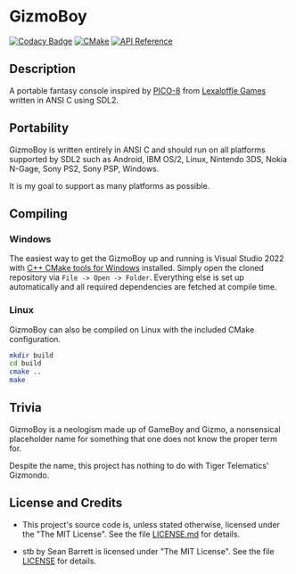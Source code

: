 # GizmoBoy

[![Codacy Badge](https://app.codacy.com/project/badge/Grade/c6cbc3b327354a9a876e66b91bdf76a3)](https://www.codacy.com/gh/mupfdev/GizmoBoy/dashboard?utm_source=github.com&amp;utm_medium=referral&amp;utm_content=mupfdev/GizmoBoy&amp;utm_campaign=Badge_Grade)
[![CMake](https://github.com/mupfdev/GizmoBoy/actions/workflows/cmake.yml/badge.svg)](https://github.com/mupfdev/GizmoBoy/actions/workflows/cmake.yml)
[![API Reference](https://img.shields.io/badge/docs-API%20Reference-success)](https://mupfdev.github.io/GizmoBoy)

## Description

A portable fantasy console inspired by
[PICO-8](https://www.lexaloffle.com/pico-8.php) from [Lexaloffle
Games](https://www.lexaloffle.com) written in ANSI C using SDL2.

## Portability

GizmoBoy is written entirely in ANSI C and should run on all platforms
supported by SDL2 such as Android, IBM OS/2, Linux, Nintendo 3DS, Nokia
N-Gage, Sony PS2, Sony PSP, Windows.

It is my goal to support as many platforms as possible.

## Compiling

### Windows

The easiest way to get the GizmoBoy up and running is Visual Studio 2022
with [C++ CMake tools for
Windows](https://docs.microsoft.com/en-us/cpp/build/cmake-projects-in-visual-studio)
installed.  Simply open the cloned repository via `File -> Open ->
Folder`.  Everything else is set up automatically and all required
dependencies are fetched at compile time.

### Linux

GizmoBoy can also be compiled on Linux with the included CMake
configuration.

```bash
mkdir build
cd build
cmake ..
make
````

## Trivia

GizmoBoy is a neologism made up of GameBoy and Gizmo, a nonsensical
placeholder name for something that one does not know the proper term
for.

Despite the name, this project has nothing to do with Tiger Telematics'
Gizmondo.

## License and Credits

- This project's source code is, unless stated otherwise, licensed under
  the "The MIT License".  See the file [LICENSE.md](LICENSE.md) for
  details.

- stb by Sean Barrett is licensed under "The MIT License".  See the file
  [LICENSE](https://github.com/nothings/stb/blob/master/LICENSE) for
  details.
